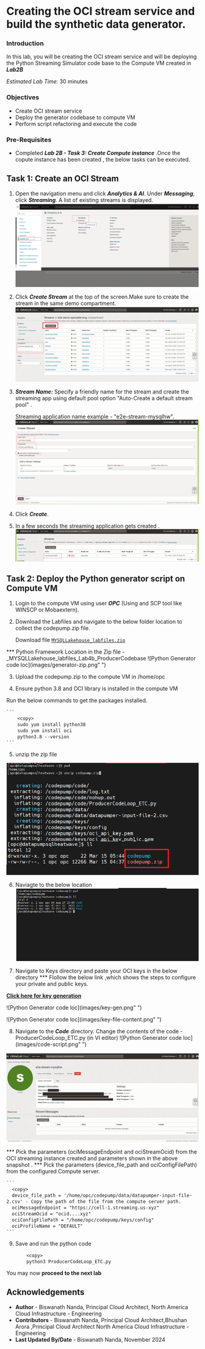 # Creating the OCI stream service and build the synthetic data generator.

### Introduction

In this lab, you will be creating the OCI stream service and will be deploying the Python Streaming Simulator code base to the Compute VM created in ***Lab2B***

_Estimated Lab Time_: 30 minutes

### Objectives

- Create OCI stream service
- Deploy the generator codebase to compute VM
- Perform script refactoring and execute the code

### Pre-Requisites

* Completed ***Lab 2B - Task 3: Create Compute instance*** .Once the copute instance has been created , the below tasks can be executed.

##  
## Task 1: Create an OCI Stream

1. Open the navigation menu and click ***Analytics & AI***. Under ***Messaging***, click ***Streaming***. A list of existing streams is displayed.
![OCI Stream console](./images/stream-console.png)

2. Click ***Create Stream*** at the top of the screen.Make sure to create the stream in the same demo compartment.
![OCI Stream console](./images/strem-select.png)

3. ***Stream Name:*** Specify a friendly name for the stream and create the streaming app using default pool option "Auto-Create a default stream pool" .

    Streaming application name example - "e2e-stream-mysqlhw".
![OCI Stream console](./images/streaming-pool.png)


4. Click ***Create***.

5. In a few seconds the streaming application gets created .
![OCI Stream console](./images/stream-create.png)



## Task 2: Deploy the Python generator script on Compute VM
1. Login to the compute VM using user ***OPC*** (Using and SCP tool like WINSCP or Mobaextern).
   
2. Download the Labfiles and navigate to the below folder location to collect the codepump.zip file.

   Download file [`MYSQLLakehouse_labfiles.zip`](https://objectstorage.us-ashburn-1.oraclecloud.com/p/RPka_orWclfWJmKN3gTHfEiv-uPckBJTZ3FV0sESZ3mm3PDCQcVDCT-uM2dsJNGf/n/orasenatdctocloudcorp01/b/MYSQLLakehouse_labfiles/o/MYSQLLakehouse_labfiles.zip)

  *** Python Framework Location in the Zip file - \_MYSQLLakehouse_labfiles\_Lab4b\_ProducerCodebase
  ![Python Generator code loc](images/generator-zip.png" ")

3. Upload the codepump.zip to the compute VM in /home/opc

4. Ensure python 3.8 and OCI library is installed in the compute VM 


  Run the below commands to get the packages installed.

    ``` 
        <copy>    
        sudo yum install python38
        sudo yum install oci
        python3.8 --version
    ```
5. unzip the zip file 

  ![Python Generator code loc](images/unzip-file.png " ")
  
6. Naviagte to the below location 
  ![Python Generator code loc](images/navigate-gen.png " ")

7. Navigate to Keys directory and paste your OCI keys in the below directory 
  *** Flollow the below link ,which shows the steps to configure your private and public keys.
 
  **[Click here for key generation ]( https://docs.oracle.com/en-us/iaas/Content/API/Concepts/apisigningkey.htm)**
  
  ![Python Generator code loc](images/key-gen.png" ")

  ![Python Generator code loc](images/key-file-content.png" ")

8. Navigate to the ***Code*** directory. 
   Change the contents of the code - ProducerCodeLoop_ETC.py (in VI editor)
   ![Python Generator code loc](images/code-script.png" ")

  ![OCI streaming application connection details from Producer code](images/streaming-connection-check.png " ")
  
  *** Pick the parameters (ociMessageEndpoint and ociStreamOcid) from the OCI streaming instance created and parameters shown in the above snapshot .
  *** Pick the parameters  (device_file_path and ociConfigFilePath) from the configured Compute server.

    ```
      <copy>
      device_file_path = '/home/opc/codepump/data/datapumper-input-file-2.csv' - Copy the path of the file from the compute server path. 
      ociMessageEndpoint = "https://cell-1.streaming.us-xyz" 
      ociStreamOcid = "ocid....xyz" 
      ociConfigFilePath = "/home/opc/codepump/keys/config"
      ociProfileName = "DEFAULT"
    ```


9. Save and run the python code

    ```
        <copy>
        python3 ProducerCodeLoop_ETC.py
    ```

You may now **proceed to the next lab**

## Acknowledgements
* **Author** - Biswanath Nanda, Principal Cloud Architect, North America Cloud Infrastructure - Engineering
* **Contributors** -  Biswanath Nanda, Principal Cloud Architect,Bhushan Arora ,Principal Cloud Architect North America Cloud Infrastructure - Engineering
* **Last Updated By/Date** - Biswanath Nanda, November 2024